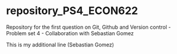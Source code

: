 # repository_PS4_ECON622
Repository for the first question on Git, Github and Version control - Problem set 4 - Collaboration with Sebastian Gomez

This is my additional line (Sebastian Gomez)

